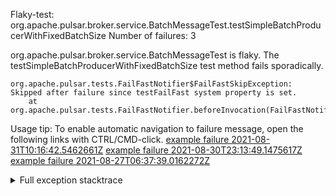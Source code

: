         
Flaky-test: org.apache.pulsar.broker.service.BatchMessageTest.testSimpleBatchProducerWithFixedBatchSize
Number of failures: 3

org.apache.pulsar.broker.service.BatchMessageTest is flaky. The testSimpleBatchProducerWithFixedBatchSize test method fails sporadically.

```
org.apache.pulsar.tests.FailFastNotifier$FailFastSkipException: Skipped after failure since testFailFast system property is set.
	at org.apache.pulsar.tests.FailFastNotifier.beforeInvocation(FailFastNotifier.java:88)

```

Usage tip: To enable automatic navigation to failure message, open the following links with CTRL/CMD-click.
[example failure 2021-08-31T10:16:42.5462661Z](https://github.com/apache/pulsar/runs/3471501156?check_suite_focus=true#step:10:2057)
[example failure 2021-08-30T23:13:49.1475617Z](https://github.com/apache/pulsar/runs/3467152431?check_suite_focus=true#step:9:1363)
[example failure 2021-08-27T06:37:39.0162272Z](https://github.com/apache/pulsar/runs/3440411059?check_suite_focus=true#step:9:3285)


<details>
<summary>Full exception stacktrace</summary>
<code><pre>
org.apache.pulsar.tests.FailFastNotifier$FailFastSkipException: Skipped after failure since testFailFast system property is set.
	at org.apache.pulsar.tests.FailFastNotifier.beforeInvocation(FailFastNotifier.java:88)

</pre></code>
</details>

